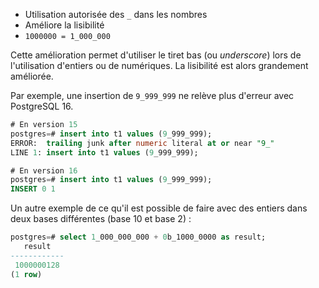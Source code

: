 <!--
Les commits sur ce sujet sont :

* https://git.postgresql.org/gitweb/?p=postgresql.git;a=commit;h=faff8f8e47f18c7d589453e2e0d841d2bd96c1ac

Discussions :

* https://postgr.es/m/84aae844-dc55-a4be-86d9-4f0fa405cc97%40enterprisedb.com

-->

<div class="slide-content">

  * Utilisation autorisée des `_` dans les nombres
  * Améliore la lisibilité
  * `1000000 = 1_000_000`

</div>

<div class="notes">

Cette amélioration permet d'utiliser le tiret bas (ou _underscore_) lors de
l'utilisation d'entiers ou de numériques. La lisibilité est alors grandement
améliorée.

Par exemple, une insertion de `9_999_999` ne relève plus d'erreur avec
PostgreSQL 16.

```sql
# En version 15
postgres=# insert into t1 values (9_999_999);
ERROR:  trailing junk after numeric literal at or near "9_"
LINE 1: insert into t1 values (9_999_999);

# En version 16
postgres=# insert into t1 values (9_999_999);
INSERT 0 1
```

Un autre exemple de ce qu'il est possible de faire avec des entiers dans deux
bases différentes (base 10 et base 2) :

```sql
postgres=# select 1_000_000_000 + 0b_1000_0000 as result;
   result
------------
 1000000128
(1 row)
```

</div>
